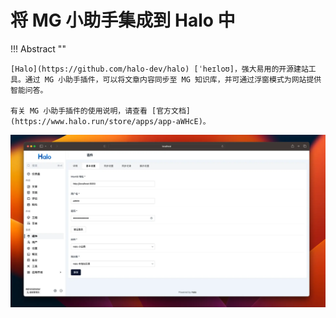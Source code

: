 # 将 MG 小助手集成到 Halo 中

!!! Abstract ""

    [Halo](https://github.com/halo-dev/halo) [ˈheɪloʊ]，强大易用的开源建站工具。通过 MG 小助手插件，可以将文章内容同步至 MG 知识库，并可通过浮窗模式为网站提供智能问答。

    有关 MG 小助手插件的使用说明，请查看 [官方文档](https://www.halo.run/store/apps/app-aWHcE)。

![halo](../img/FAQ/halo.png)
